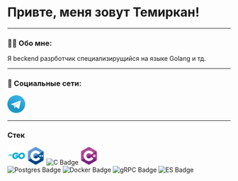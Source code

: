 # Привте, меня зовут Темиркан!

---

### :man_technologist: Обо мне:

Я beckend разрботчик специализирущийся на языке Golang и тд.

---

### 🤝 Социальные сети:
  <div id="badges">
    <a href="https://t.me/Abitoff" target="_blank">
      <img src="https://raw.githubusercontent.com/github/explore/80688e429a7d4ef2fca1e82350fe8e3517d3494d/topics/telegram/telegram.png" width="40" height="40" alt="TG Badge"/>
    </a>
  </div>

---

### Стек
<div>
<img src="https://github.com/devicons/devicon/raw/master/icons/go/go-original-wordmark.svg" width="40" height="40" alt="Go Badge"/>
<img src="https://github.com/a-bit-off/a-bit-off/blob/main/c-.png" width="40" height="40" alt="С++ Badge"/>
<img src="https://upload.wikimedia.org/wikipedia/commons/thumb/1/18/C_Programming_Language.svg/695px-C_Programming_Language.svg.png" width="40" height="40" alt="C Badge"/>
<img src="https://github.com/a-bit-off/a-bit-off/blob/main/c-sharp.png" width="40" height="40" alt="С# Badge"/>
  
</div>
<div>
<img src="https://cdn-icons-png.flaticon.com/512/5968/5968342.png" width="40" height="40" alt="Postgres Badge"/>


<img src="https://cdn.icon-icons.com/icons2/2407/PNG/512/docker_icon_146192.png" width="40" height="40" alt="Docker Badge"/>
<img src="https://images.velog.io/images/s00ny0ung/post/bb8d2355-dfb0-4a8a-9998-7a3863e74771/grpc.png" width="40" height="40" alt="gRPC Badge"/>


<img src="https://ria.gallerycdn.vsassets.io/extensions/ria/elastic/0.13.3/1530754501320/Microsoft.VisualStudio.Services.Icons.Default" width="40" height="40" alt="ES Badge"/>
<!--
<img src="" width="40" height="40" alt=" Badge"/>
-->


</div>

